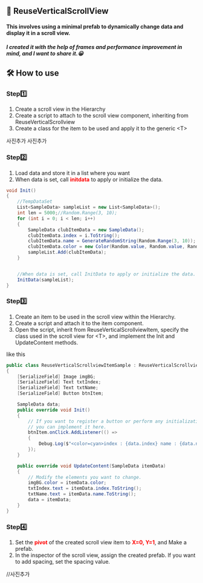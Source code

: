 ## 🙌 ReuseVerticalScrollView   
#### This involves using a minimal prefab to dynamically change data and display it in a scroll view.
##### I created it with the help of frames and performance improvement in mind, and I want to share it.😀
## 🛠 How to use
### Step1️⃣
1. Create a scroll view in the Hierarchy 
2. Create a script to attach to the scroll view component, inheriting from ReuseVerticalScrollview
3. Create a class for the item to be used and apply it to the generic &lt;T&gt;

사진추가 사진추가
### Step2️⃣
1. Load data and store it in a list where you want
2. When data is set, call <font color=red>**initdata**</font> to apply or initialize the data.

```csharp
void Init()
{
    //TempDataSet
    List<SampleData> sampleList = new List<SampleData>();
    int len = 5000;//Random.Range(3, 10);
    for (int i = 0; i < len; i++)
    {
        SampleData clubItemData = new SampleData();
        clubItemData.index = i.ToString();
        clubItemData.name = GenerateRandomString(Random.Range(3, 10));
        clubItemData.color = new Color(Random.value, Random.value, Random.value);
        sampleList.Add(clubItemData);
    }


    //When data is set, call InitData to apply or initialize the data.
    InitData(sampleList);
}
```
### Step3️⃣
1. Create an item to be used in the scroll view within the Hierarchy.
2. Create a script and attach it to the item component.
3. Open the script, inherit from ReuseVerticalScrollviewItem, specify the class used in the scroll view for &lt;T&gt;, and implement the Init and UpdateContent methods.

like this
```csharp
public class ReuseVerticalScrollviewItemSample : ReuseVerticalScrollviewItem<SampleData>
{
    [SerializeField] Image imgBG;
    [SerializeField] Text txtIndex;
    [SerializeField] Text txtName;
    [SerializeField] Button btnItem;

    SampleData data;
    public override void Init()
    {
        // If you want to register a button or perform any initialization,
        // you can implement it here.
        btnItem.onClick.AddListener(() =>
        {
            Debug.Log($"<color=cyan>index : {data.index} name : {data.name}</color>");
        });
    }

    public override void UpdateContent(SampleData itemData)
    {
        // Modify the elements you want to change.
        imgBG.color = itemData.color;
        txtIndex.text = itemData.index.ToString();
        txtName.text = itemData.name.ToString();
        data = itemData;
    }
}
```
### Step4️⃣
1. Set the <font color="red">**pivot**</font> of the created scroll view item to <font color="red">**X=0, Y=1**</font>, and Make a prefab.
2. In the inspector of the scroll view, assign the created prefab. If you want to add spacing, set the spacing value.

//사진추가
